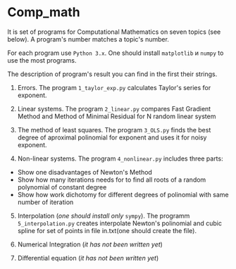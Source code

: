 # Comp_math

It is set of programs for Computational Mathematics on seven topics (see below). A program's number matches a topic's number.

For each program use `Python 3.x`. One should install `matplotlib` и `numpy` to use the most programs.

The description of program's result you can find in the first their strings. 

1. Errors. The program `1_taylor_exp.py` calculates Taylor's series for exponent.

2. Linear systems. The program `2_linear.py` compares Fast Gradient Method and Method of Minimal Residual for N random linear system

3. The method of least squares. The program `3_OLS.py` finds the best degree of aproximal polinomial for exponent and uses it for noisy exponent.

4. Non-linear systems. The program `4_nonlinear.py` includes three parts:
* Show one disadvantages of Newton's Method
* Show how many iterations needs for to find all roots of a random polynomial of constant degree
* Show how work dichotomy for different degrees of polinomial with same number of iteration

5. Interpolation (*one should install only* `sympy`). The programm `5_interpolation.py` creates interpolate Newton's polinomial and cubic spline for set of points in file in.txt(one should create the file).

6. Numerical Integration (*it has not been written yet*)

7. Differential equation (*it has not been written yet*)
